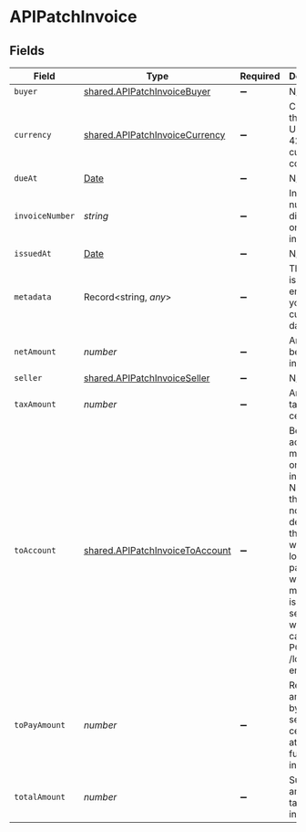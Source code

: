 # APIPatchInvoice


## Fields

| Field                                                                                                                                                                                             | Type                                                                                                                                                                                              | Required                                                                                                                                                                                          | Description                                                                                                                                                                                       |
| ------------------------------------------------------------------------------------------------------------------------------------------------------------------------------------------------- | ------------------------------------------------------------------------------------------------------------------------------------------------------------------------------------------------- | ------------------------------------------------------------------------------------------------------------------------------------------------------------------------------------------------- | ------------------------------------------------------------------------------------------------------------------------------------------------------------------------------------------------- |
| `buyer`                                                                                                                                                                                           | [shared.APIPatchInvoiceBuyer](../../models/shared/apipatchinvoicebuyer.md)                                                                                                                        | :heavy_minus_sign:                                                                                                                                                                                | N/A                                                                                                                                                                                               |
| `currency`                                                                                                                                                                                        | [shared.APIPatchInvoiceCurrency](../../models/shared/apipatchinvoicecurrency.md)                                                                                                                  | :heavy_minus_sign:                                                                                                                                                                                | Currency of the invoice. Use ISO 4217 currency code.                                                                                                                                              |
| `dueAt`                                                                                                                                                                                           | [Date](https://developer.mozilla.org/en-US/docs/Web/JavaScript/Reference/Global_Objects/Date)                                                                                                     | :heavy_minus_sign:                                                                                                                                                                                | N/A                                                                                                                                                                                               |
| `invoiceNumber`                                                                                                                                                                                   | *string*                                                                                                                                                                                          | :heavy_minus_sign:                                                                                                                                                                                | Invoice number as displayed on the invoice                                                                                                                                                        |
| `issuedAt`                                                                                                                                                                                        | [Date](https://developer.mozilla.org/en-US/docs/Web/JavaScript/Reference/Global_Objects/Date)                                                                                                     | :heavy_minus_sign:                                                                                                                                                                                | N/A                                                                                                                                                                                               |
| `metadata`                                                                                                                                                                                        | Record<string, *any*>                                                                                                                                                                             | :heavy_minus_sign:                                                                                                                                                                                | This object is yours, it enables you to add custom data.                                                                                                                                          |
| `netAmount`                                                                                                                                                                                       | *number*                                                                                                                                                                                          | :heavy_minus_sign:                                                                                                                                                                                | Amount before tax, in cents                                                                                                                                                                       |
| `seller`                                                                                                                                                                                          | [shared.APIPatchInvoiceSeller](../../models/shared/apipatchinvoiceseller.md)                                                                                                                      | :heavy_minus_sign:                                                                                                                                                                                | N/A                                                                                                                                                                                               |
| `taxAmount`                                                                                                                                                                                       | *number*                                                                                                                                                                                          | :heavy_minus_sign:                                                                                                                                                                                | Amount of tax, in cents                                                                                                                                                                           |
| `toAccount`                                                                                                                                                                                       | [shared.APIPatchInvoiceToAccount](../../models/shared/apipatchinvoicetoaccount.md)                                                                                                                | :heavy_minus_sign:                                                                                                                                                                                | Beneficiary account as mentioned on the invoice. Note that this does not determine the account where the loan payment will be made.That is done separately when calling the POST /loans endpoint. |
| `toPayAmount`                                                                                                                                                                                     | *number*                                                                                                                                                                                          | :heavy_minus_sign:                                                                                                                                                                                | Remaining amount due by buyer to seller, in cents. Set at 0 for fully paid invoices.                                                                                                              |
| `totalAmount`                                                                                                                                                                                     | *number*                                                                                                                                                                                          | :heavy_minus_sign:                                                                                                                                                                                | Sum of net amount and tax amount, in cents                                                                                                                                                        |